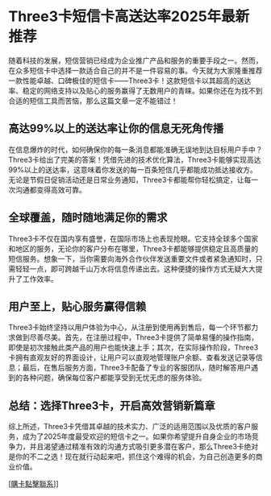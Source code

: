 # Three3卡短信卡高送达率2025年最新推荐

随着科技的发展，短信营销已经成为企业推广产品和服务的重要手段之一。然而，在众多短信卡中选择一款适合自己的并不是一件容易的事。今天就为大家隆重推荐一款性能卓越、口碑极佳的短信卡——Three3卡！这款短信卡以其超高的送达率、稳定的网络支持以及贴心的服务赢得了无数用户的青睐。如果你还在为找不到合适的短信工具而苦恼，那么这篇文章一定不能错过！

## 高达99%以上的送达率让你的信息无死角传播

在信息爆炸的时代，如何确保你的每一条消息都能准确无误地到达目标用户手中？Three3卡给出了完美的答案！凭借先进的技术优化算法，Three3卡能够实现高达99%以上的送达率，这意味着你发送的每一百条短信几乎都能成功抵达接收方。无论是节假日促销活动还是日常业务通知，Three3卡都能帮你轻松搞定，让每一次沟通都变得高效可靠。

## 全球覆盖，随时随地满足你的需求

Three3卡不仅在国内享有盛誉，在国际市场上也表现抢眼。它支持全球多个国家和地区的服务，无论你的客户分布在哪里，Three3卡都能够提供稳定且高质量的短信服务。想象一下，当你需要向海外合作伙伴发送重要文件或者紧急通知时，只需轻轻一点，即可跨越千山万水将信息传递出去。这种便捷的操作方式无疑大大提升了工作效率。

## 用户至上，贴心服务赢得信赖

Three3卡始终坚持以用户体验为中心，从注册到使用再到售后，每一个环节都力求做到尽善尽美。首先，在注册过程中，Three3卡提供了简单易懂的操作指南，即使是初次接触此类产品的用户也能快速上手；其次，在实际操作阶段，Three3卡拥有直观友好的界面设计，让用户可以直观地管理账户余额、查看发送记录等信息；最后，在售后服务方面，Three3卡配备了专业的客服团队，随时解答用户遇到的各种问题，确保每位客户都能享受到无忧无虑的服务体验。

## 总结：选择Three3卡，开启高效营销新篇章

综上所述，Three3卡凭借其卓越的技术实力、广泛的适用范围以及优质的客户服务，成为了2025年度最受欢迎的短信卡之一。如果你希望提升自身企业的市场竞争力，并且渴望通过精准有效的沟通方式吸引更多潜在客户，那么Three3卡绝对是你的不二之选！现在就行动起来吧，抓住这个难得的机会，为自己创造更多的商业价值。

[[購卡點擊聯系](https://t.me/s/SXDXQF)]]